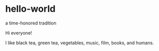 # hello-world
a time-honored tradition

Hi everyone!

I like black tea, green tea, vegetables, music, film, books, and humans.
